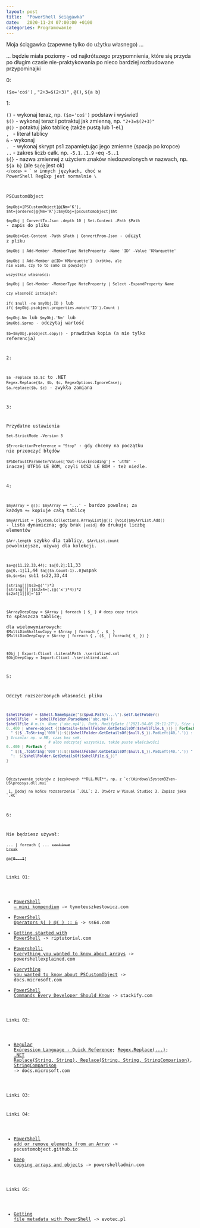 ```yaml
---
layout: post
title:  "PowerShell ściągawka"
date:   2020-11-24 07:00:00 +0100
categories: Programowanie
---
```


Moja ściągawka (zapewne tylko do użytku własnego) ... 

... będzie miała poziomy - od najkrótszego przypomnienia, które się przyda po długim czasie nie-praktykowania po nieco bardziej rozbudowane przypominajki

0:

`($x='coś')` , `"2+3=$(2+3)"` , `@()`, `${a b}`



1:

`()` - wykonaj teraz, np. `($x='coś')` podstaw i wyświetl  
`$()` - wykonaj teraz i potraktuj jak zmienną, np. `"2+3=$(2+3)"`  
`@()` - potaktuj jako tablicę (także pustą lub 1-el.)  
`, `  - literał tablicy  
`&` - wykonaj  
`. `  - wykonaj skrypt ps1 zapamiętując jego zmienne (spacja po kropce)  
`..` - zakres liczb całk. np. `-5.1..1.9` -eq `-5..1`  
`${}` - nazwa zmiennej z użyciem znaków niedozwolonych w nazwach, np. `${a b}` (ale `$ąćę` jest ok)  
<code>`</code> = `\` w innych językach, choć w PowerShell RegExp jest normalnie `\`

PSCustomObject  
`$myObj=[PSCustomObject]@{Nm='K'}`, `$ht=[ordered]@{Nm='K'};$myObj=[pscustomobject]$ht`  
`$myObj | ConvertTo-Json -depth 10 | Set-Content -Path $Path` - zapis do pliku  
`$myObj=Get-Content -Path $Path | ConvertFrom-Json` - odczyt z pliku  
`$myObj | Add-Member -MemberType NoteProperty -Name 'ID' -Value 'KMarquette'`  
`$myObj | Add-Member @{ID='KMarquette'}` <small>(krótko, ale nie wiem, czy to to samo co powyżej)</small>  
<small>wszystkie własności:</small>  
`$myObj | Get-Member -MemberType NoteProperty | Select -ExpandProperty Name`  
<small>czy własność istnieje?:</small>  
`if( $null -ne $myObj.ID )` lub `if( $myObj.psobject.properties.match('ID').Count )`  
`$myObj.Nm` lub `$myObj.'Nm'` lub `$myObj.$prop` - odczytaj wartość  
`$b=$myObj.psobject.copy()` - prawdziwa kopia (a nie tylko referencja)  


2:

`$a -replace $b,$c` to .NET `Regex.Replace($a, $b, $c, RegexOptions.IgnoreCase)`; `$a.replace($b, $c)` - zwykła zamiana  

3:

Przydatne ustawienia  
`Set-StrictMode -Version 3`  
`$ErrorActionPreference = "Stop"` - gdy chcemy na początku nie przeoczyć błędów  
`$PSDefaultParameterValues['Out-File:Encoding'] = 'utf8'` - inaczej UTF16 LE BOM, czyli UCS2 LE BOM - też nieźle.  

4:

`$myArray = @(); $myArray += '...'` - bardzo powolne; za każdym `+=` kopiuje całą tablicę  
`$myArrList = [System.Collections.ArrayList]@(); [void]$myArrList.Add()` - lista dynamiczna; gdy brak `[void]` do drukuje liczbę elementów  
`$Arr.length` szybko dla tablicy, `$ArrList.count` powolniejsze, używaj dla kolekcji.

`$a=@(11,22,33,44); $a[0,2];`11,33 `@a[0,-1]`11,44 `$a[($a.Count-1)..0]`wspak `$b,$c=$a; $b`11 `$c`22,33,44  
`[string[]]$s3=@('')*3` `[string[][]]$s2x4=(,(@('x')*4))*2` `$s2x4[1][3]='13'`  

`$ArrayDeepCopy = $Array | foreach { $_ } # deep copy trick` to spłaszcza tablicę;  
dla wielowymiarowych: `$MultiDimShallowCopy = $Array | foreach { , $_ }`  `$MultiDimDeepCopy = $Array | foreach { , ($_ | foreach{ $_ }) }`

`$Obj | Export-Clixml -LiteralPath .\serialized.xml` `$ObjDeepCopy = Import-Clixml .\serialized.xml`  





5:

Odczyt rozszerzonych własności pliku  
````powershell
$shellFolder = $Shell.NameSpace("$($pwd.Path)\...\").self.GetFolder()
$shellFile   = $shellFolder.ParseName('abc.mp4')
$shellFile # m.in. Name ('abc.mp4'), Path, ModifyDate ('2021-04-08 19:11:27'), Size (bajty)
0..400 | where-object {($details=$shellFolder.GetDetailsOf($shellFile,$_))} | ForEach {
  " $($_.ToString('000')):$(($shellFolder.GetDetailsOf($null,$_)).PadLeft(40,'.')) : $details"
} #rozmiar np. w MB, czas bez sek.
                   # albo odczytaj wszystkie, także puste właściwości
0..400 | ForEach {
  " $($_.ToString('000')):$(($shellFolder.GetDetailsOf($null,$_)).PadLeft(40,'.')) " +
  ":  $($shellFolder.GetDetailsOf($shellFile,$_))"
}
````

<small>
Odczytywanie tekstów z językowych **DLL.MUI**, np. z `c:\Windows\System32\en-US\propsys.dll.mui` 
<br> 1. Dodaj na końcu rozszerzenie `.DLL`; 2. Otwórz w Visual Studio; 3. Zapisz jako `.RC`
</small>

6:

Nie będziesz używał:  
`... | foreach { ...` ~~`continue`~~ ~~`break`~~  
`@a[`~~`0..-1`~~`]`



Linki 01:

* [PowerShell – mini kompendium](http://tymoteuszkestowicz.com/2013/11/powershell-mini-kompendium/)  -> tymoteuszkestowicz.com
* [PowerShell Operators $( ) @( ) :: &](https://ss64.com/ps/syntax-operators.html)  -> ss64.com
* [Getting started with PowerShell](https://riptutorial.com/powershell)  -> riptutorial.com
* [Powershell: Everything you wanted to know about arrays](https://powershellexplained.com/2018-10-15-Powershell-arrays-Everything-you-wanted-to-know/)  -> powershellexplained.com
* [Everything you wanted to know about PSCustomObject](https://docs.microsoft.com/en-us/powershell/scripting/learn/deep-dives/everything-about-pscustomobject?view=powershell-5.1)  -> docs.microsoft.com
* [PowerShell Commands Every Developer Should Know](https://stackify.com/powershell-commands-every-developer-should-know/)  -> stackify.com

Linki 02:

* [Regular Expression Language - Quick Reference](https://docs.microsoft.com/pl-pl/dotnet/standard/base-types/regular-expression-language-quick-reference); [Regex.Replace(...)](https://docs.microsoft.com/en-us/dotnet/api/system.text.regularexpressions.regex.replace?view=net-5.0); [.NET Replace(String, String), Replace(String, String, StringComparison)](https://docs.microsoft.com/en-us/dotnet/api/system.string.replace?redirectedfrom=MSDN&view=net-5.0#System_String_Replace_System_String_System_String_), [StringComparison](https://docs.microsoft.com/en-us/dotnet/api/system.stringcomparison?view=net-5.0)  -> docs.microsoft.com

Linki 03:


Linki 04:

* [PowerShell add or remove elements from an Array](https://pscustomobject.github.io/powershell/Add-Remove-Items-From-Array/) -> pscustomobject.github.io
* [Deep copying arrays and objects](https://www.powershelladmin.com/wiki/Deep_copying_arrays_and_objects_in_PowerShell) -> powershelladmin.com

Linki 05:

* [Getting file metadata with PowerShell](https://evotec.pl/getting-file-metadata-with-powershell-similar-to-what-windows-explorer-provides/) -> evotec.pl


<style> pre code {font-size: smaller;} </style>
